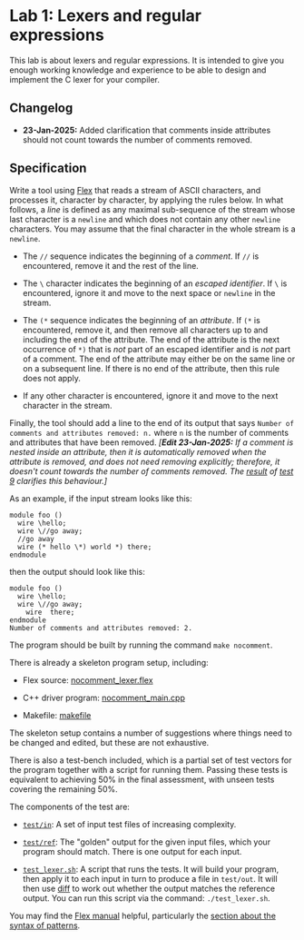Lab 1: Lexers and regular expressions
=====================================

This lab is about lexers and regular expressions. It is intended to give you enough working knowledge and experience to be able to design and implement the C lexer for your compiler.

Changelog
---------
- **23-Jan-2025:** Added clarification that comments inside attributes should not count towards the number of comments removed.


Specification
-------------

Write a tool using [Flex](https://www.cs.virginia.edu/~cr4bd/flex-manual/index.html) that reads a stream of ASCII characters, and processes it, character by character, by applying the rules below. In what follows, a _line_ is defined as any maximal sub-sequence of the stream whose last character is a `newline` and which does not contain any other `newline` characters. You may assume that the final character in the whole stream is a `newline`.

- The `//` sequence indicates the beginning of a _comment_. If `//` is encountered, remove it and the rest of the line.

- The `\` character indicates the beginning of an _escaped identifier_. If `\` is encountered, ignore it and move to the next space or `newline` in the stream.

- The `(*` sequence indicates the beginning of an _attribute_. If `(*` is encountered, remove it, and then remove all characters up to and including the end of the attribute. The end of the attribute is the next occurrence of `*)` that is _not_ part of an escaped identifier and is _not_ part of a comment. The end of the attribute may either be on the same line or on a subsequent line. If there is no end of the attribute, then this rule does not apply.

- If any other character is encountered, ignore it and move to the next character in the stream.

Finally, the tool should add a line to the end of its output that says `Number of comments and attributes removed: n.` where `n` is the number of comments and attributes that have been removed. _[**Edit 23-Jan-2025:** If a comment is nested inside an attribute, then it is automatically removed when the attribute is removed, and does not need removing explicitly; therefore, it doesn't count towards the number of comments removed. The [result](test/ref/09.stdout.txt) of [test 9](test/in/09.txt) clarifies this behaviour.]_

As an example, if the input stream looks like this:

```
module foo ()
  wire \hello;
  wire \//go away;
  //go away
  wire (* hello \*) world *) there;
endmodule

```

then the output should look like this:

```
module foo ()
  wire \hello;
  wire \//go away;
    wire  there;
endmodule
Number of comments and attributes removed: 2.
```

The program should be built by running the command `make nocomment`.

There is already a skeleton program setup, including:

- Flex source: [nocomment_lexer.flex](nocomment_lexer.flex)

- C++ driver program: [nocomment_main.cpp](nocomment_main.cpp)

- Makefile: [makefile](makefile)

The skeleton setup contains a number of suggestions where
things need to be changed and edited, but these are not exhaustive.

There is also a test-bench included, which is a partial set of test vectors for the program together with a script for running them. Passing these tests is equivalent to achieving 50% in the final assessment, with unseen tests covering the remaining 50%.

The components of the test are:

- [`test/in`](test/in): A set of input test files of increasing complexity.

- [`test/ref`](test/ref): The "golden" output for the given input files, which your program should match. There is one output for each input.

- [`test_lexer.sh`](test_lexer.sh): A script that runs the tests. It will build your program, then apply it to each input in turn to produce a file in `test/out`. It will then use [diff](https://en.wikipedia.org/wiki/Diff_utility) to work out whether the output matches the reference output. You can run this script via the command: `./test_lexer.sh`.

You may find the [Flex manual](https://www.cs.virginia.edu/~cr4bd/flex-manual/index.html) helpful, particularly the [section about the syntax of patterns](https://www.cs.virginia.edu/~cr4bd/flex-manual/Patterns.html#Patterns).

